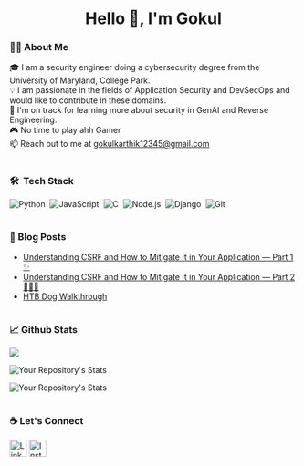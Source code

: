 <h1 align="center">Hello 🙌, I'm Gokul</h1>
<h3 align="center"></h3>

### 👨‍💻 About Me
🎓 I am a security engineer doing a cybersecurity degree from the University of Maryland, College Park.  
💡 I am passionate in the fields of Application Security and DevSecOps and would like to contribute in these domains.  
🌱 I'm on track for learning more about security in GenAI and Reverse Engineering.   
🎮 No time to play ahh Gamer   
📫 Reach out to me at [gokulkarthik12345@gmail.com](gokulkarthik12345@gmail.com)   

#

### 🛠 &nbsp;Tech Stack

![Python](https://img.shields.io/badge/-Python-05122A?style=flat&logo=python)&nbsp;
![JavaScript](https://img.shields.io/badge/-JavaScript-05122A?style=flat&logo=javascript)&nbsp;
![C](https://img.shields.io/badge/-C-05122A?style=flat&logo=C&logoColor=A8B9CC)&nbsp;
![Node.js](https://img.shields.io/badge/-Node.js-05122A?style=flat&logo=node.js)&nbsp;
![Django](https://img.shields.io/badge/-Django-05122A?style=flat&logo=django&logoColor=092E20)&nbsp;
![Git](https://img.shields.io/badge/-Git-05122A?style=flat&logo=git)&nbsp;

#

### 📕 Blog Posts
- [Understanding CSRF and How to Mitigate It in Your Application — Part 1 ✨](https://medium.com/bugbountywriteup/understanding-csrf-and-how-to-prevent-it-in-your-application-part-1-9178bbc828d7)
- [Understanding CSRF and How to Mitigate It in Your Application — Part 2 👩🏽‍💻](https://medium.com/@gokul_karthik/understanding-csrf-and-how-to-prevent-it-in-your-application-part-2-4cfd2940e236)
- [HTB Dog Walkthrough](https://medium.com/bugbountywriteup/htb-dog-walkthrough-2d840513f463)

#

### 📈 Github Stats
<img src="https://komarev.com/ghpvc/?username=goku007xx"/>

![Your Repository's Stats](https://github-readme-stats.vercel.app/api/top-langs/?username=goku007xx&theme=tokyonight)

![Your Repository's Stats](https://github-readme-stats.vercel.app/api?username=goku007xx&show_icons=true&theme=tokyonight)

#

### ☕ Let's Connect
<a href="https://www.linkedin.com/in/gokulkarthik2001"><img src="https://cdn.cdnlogo.com/logos/l/66/linkedin-icon.svg" alt="LinkedIn Account" width="30"/></a>
<a href="https://www.instagram.com/samyuktha._.sudhakar/"><img src="https://cdn.cdnlogo.com/logos/i/92/instagram.svg" alt="Instagram Account" width="30"/></a>
#
